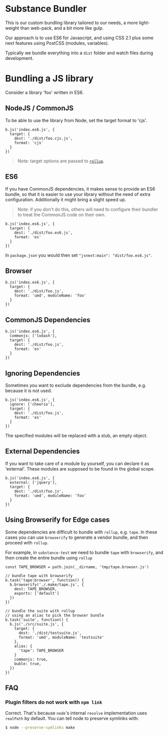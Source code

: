 # Substance Bundler

This is our custom bundling library tailored to our needs, a more light-weight than web-pack, and a bit more like gulp.

Our approach is to use ES6 for Javascript, and using CSS 2.1 plus some next features using PostCSS (modules, variables).

Typically we bundle everything into a `dist` folder and watch files during development.

# Bundling a JS library

Consider a library 'foo' written in ES6.

## NodeJS / CommonJS

To be able to use the library from Node, set the target format to 'cjs'.

```
b.js('index.es6.js', {
  target: {
    dest: './dist/foo.cjs.js',
    format: 'cjs'
  }
})
```

> Note: target options are passed to [`rollup`](https://github.com/rollup/rollup/wiki/Command-Line-Interface#targets).

## ES6

If you have CommonJS dependencies, it makes sense to provide an ES6 bundle, so that it is easier
to use your library without the need of extra configuration. Additionally it might bring a slight speed up.

> Note: if you don't do this, others will need to configure their bundler to treat the CommonJS code on their own.

```
b.js('index.es6.js', {
  target: {
    dest: './dist/foo.es6.js',
    format: 'es'
  }
})
```

In `package.json` you would then set `"jsnext:main": "dist/foo.es6.js"`.

## Browser

```
b.js('index.es6.js', {
  target: {
    dest: './dist/foo.js',
    format: 'umd', moduleName: 'foo'
  }
})
```

## CommonJS Dependencies

```
b.js('index.es6.js', {
  commonjs: ['lodash'],
  target: {
    dest: './dist/foo.js',
    format: 'es'
  }
})
```

## Ignoring Dependencies

Sometimes you want to exclude dependencies from the bundle, e.g. because it is not used.

```
b.js('index.es6.js', {
  ignore: ['cheerio'],
  target: {
    dest: './dist/foo.js',
    format: 'es'
  }
})
```

The specified modules will be replaced with a stub, an empty object.

## External Dependencies

If you want to take care of a module by yourself, you can declare it as 'external'.
These modules are supposed to be found in the global scope.

```
b.js('index.es6.js', {
  external: ['jquery'],
  target: {
    dest: './dist/foo.js',
    format: 'umd', moduleName: 'foo'
  }
})
```

## Using Browserify for Edge cases

Some dependencies are difficult to bundle with `rollup`, e.g. `tape`. In these cases you can use `browserify`
to generate a vendor bundle, and then proceed with `rollup`.

For example, in `substance-test` we need to bundle `tape` with `browserify`, and then create the
entire bundle using `rollup`
```
const TAPE_BROWSER = path.join(__dirname, 'tmp/tape.browser.js')

// bundle tape with browserify
b.task('tape:browser', function() {
  b.browserify('./.make/tape.js', {
    dest: TAPE_BROWSER,
    exports: ['default']
  })
})

// bundle the suite with rollup
// using an alias to pick the browser bundle
b.task('suite', function() {
  b.js('./src/suite.js', {
    target: {
      dest: './dist/testsuite.js',
      format: 'umd', moduleName: 'testsuite'
    },
    alias: {
      'tape': TAPE_BROWSER
    }
    commonjs: true,
    buble: true,
  })
})
```

## FAQ

### Plugin filters do not work with `npm link`

Correct. That's because `node`'s internal `resolve` implementation uses `realPath` by default. You can tell node to preserve symlinks with:

```bash
$ node --preserve-symlinks make
```
